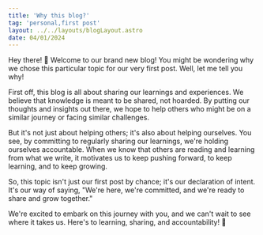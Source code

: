 ```yaml
---
title: 'Why this blog?'
tag: 'personal,first post'
layout: ../../layouts/blogLayout.astro
date: 04/01/2024
---
```



Hey there! 🌟 Welcome to our brand new blog! You might be wondering why we chose this particular topic for our very first post. Well, let me tell you why!

First off, this blog is all about sharing our learnings and experiences. We believe that knowledge is meant to be shared, not hoarded. By putting our thoughts and insights out there, we hope to help others who might be on a similar journey or facing similar challenges.

But it's not just about helping others; it's also about helping ourselves. You see, by committing to regularly sharing our learnings, we're holding ourselves accountable. When we know that others are reading and learning from what we write, it motivates us to keep pushing forward, to keep learning, and to keep growing.

So, this topic isn't just our first post by chance; it's our declaration of intent. It's our way of saying, "We're here, we're committed, and we're ready to share and grow together."


We're excited to embark on this journey with you, and we can't wait to see where it takes us. Here's to learning, sharing, and accountability! 🚀
